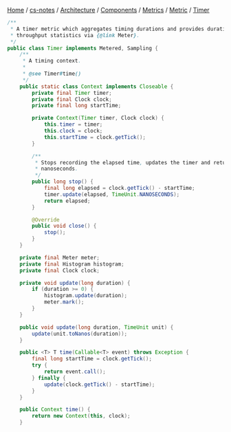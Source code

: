 [Home](https://mengxianbin.github.io) /
[cs-notes](https://mengxianbin.github.io/cs-notes/site) /
[Architecture](https://mengxianbin.github.io/cs-notes/site/Architecture) /
[Components](https://mengxianbin.github.io/cs-notes/site/Architecture/Components) /
[Metrics](https://mengxianbin.github.io/cs-notes/site/Architecture/Components/Metrics) /
[Metric](https://mengxianbin.github.io/cs-notes/site/Architecture/Components/Metrics/Metric) /
[Timer](https://mengxianbin.github.io/cs-notes/site/Architecture/Components/Metrics/Metric/Timer)

```java
/**
 * A timer metric which aggregates timing durations and provides duration statistics, plus
 * throughput statistics via {@link Meter}.
 */
public class Timer implements Metered, Sampling {
    /**
     * A timing context.
     *
     * @see Timer#time()
     */
    public static class Context implements Closeable {
        private final Timer timer;
        private final Clock clock;
        private final long startTime;

        private Context(Timer timer, Clock clock) {
            this.timer = timer;
            this.clock = clock;
            this.startTime = clock.getTick();
        }

        /**
         * Stops recording the elapsed time, updates the timer and returns the elapsed time in
         * nanoseconds.
         */
        public long stop() {
            final long elapsed = clock.getTick() - startTime;
            timer.update(elapsed, TimeUnit.NANOSECONDS);
            return elapsed;
        }

        @Override
        public void close() {
            stop();
        }
    }

    private final Meter meter;
    private final Histogram histogram;
    private final Clock clock;

    private void update(long duration) {
        if (duration >= 0) {
            histogram.update(duration);
            meter.mark();
        }
    }

    public void update(long duration, TimeUnit unit) {
        update(unit.toNanos(duration));
    }

    public <T> T time(Callable<T> event) throws Exception {
        final long startTime = clock.getTick();
        try {
            return event.call();
        } finally {
            update(clock.getTick() - startTime);
        }
    }

    public Context time() {
        return new Context(this, clock);
    }
```
